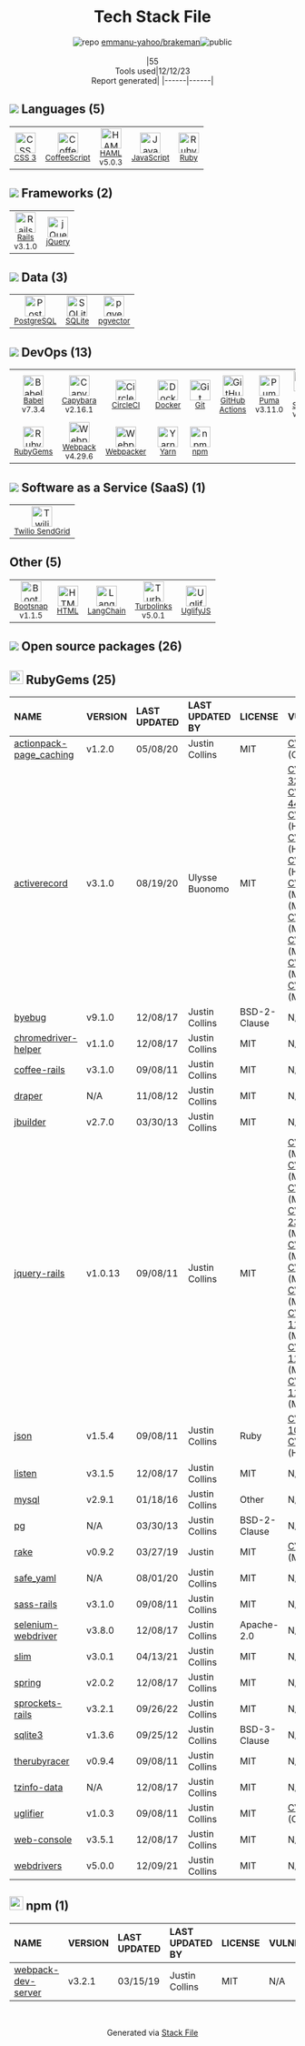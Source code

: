 <!--
&lt;--- Readme.md Snippet without images Start ---&gt;
## Tech Stack
emmanu-yahoo/brakeman is built on the following main stack:

- [Twilio SendGrid](http://sendgrid.com) – Transactional Email
- [CircleCI](https://circleci.com/) – Continuous Integration
- [Ruby](https://www.ruby-lang.org) – Languages
- [Rails](http://rubyonrails.org/) – Frameworks (Full Stack)
- [jQuery](http://jquery.com/) – Javascript UI Libraries
- [PostgreSQL](http://www.postgresql.org/) – Databases
- [Puma](http://puma.io/) – Web Servers
- [SQLite](http://www.sqlite.org/) – Databases
- [HAML](http://haml.info/) – Languages
- [CoffeeScript](http://coffeescript.org/) – Languages
- [JavaScript](https://developer.mozilla.org/en-US/docs/Web/JavaScript) – Languages
- [Rails Spring](https://github.com/rails/spring) – Rails Testing
- [Webpack](http://webpack.js.org) – JS Build Tools / JS Task Runners
- [UglifyJS](http://lisperator.net/uglifyjs/) – Javascript Utilities & Libraries
- [Capybara](http://jnicklas.github.io/capybara/) – Testing Frameworks
- [Babel](http://babeljs.io/) – JavaScript Compilers
- [Turbolinks](https://github.com/turbolinks/turbolinks) – Ruby Utilities
- [Yarn](https://yarnpkg.com/) – Front End Package Manager
- [Webpacker](https://github.com/rails/webpacker) – JS Build Tools / JS Task Runners
- [Bootsnap](https://github.com/shopify/bootsnap) – Ruby Utilities
- [GitHub Actions](https://github.com/features/actions) – Continuous Integration
- [LangChain](https://github.com/hwchase17/langchain) – Large Language Model Tools
- [pgvector](https://github.com/pgvector/pgvector/) – Database Tools
- [Docker](https://www.docker.com/) – Virtual Machine Platforms & Containers

Full tech stack [here](/techstack.md)

&lt;--- Readme.md Snippet without images End ---&gt;

&lt;--- Readme.md Snippet with images Start ---&gt;
## Tech Stack
emmanu-yahoo/brakeman is built on the following main stack:

- <img width='25' height='25' src='https://img.stackshare.io/service/43/kQ_6nwmP.jpg' alt='Twilio SendGrid'/> [Twilio SendGrid](http://sendgrid.com) – Transactional Email
- <img width='25' height='25' src='https://img.stackshare.io/service/190/CvqrSSFs_400x400.jpg' alt='CircleCI'/> [CircleCI](https://circleci.com/) – Continuous Integration
- <img width='25' height='25' src='https://img.stackshare.io/service/989/ruby.png' alt='Ruby'/> [Ruby](https://www.ruby-lang.org) – Languages
- <img width='25' height='25' src='https://img.stackshare.io/service/990/x57_Lorv.png' alt='Rails'/> [Rails](http://rubyonrails.org/) – Frameworks (Full Stack)
- <img width='25' height='25' src='https://img.stackshare.io/service/1021/lxEKmMnB_400x400.jpg' alt='jQuery'/> [jQuery](http://jquery.com/) – Javascript UI Libraries
- <img width='25' height='25' src='https://img.stackshare.io/service/1028/ASOhU5xJ.png' alt='PostgreSQL'/> [PostgreSQL](http://www.postgresql.org/) – Databases
- <img width='25' height='25' src='https://img.stackshare.io/service/1055/favicon.png' alt='Puma'/> [Puma](http://puma.io/) – Web Servers
- <img width='25' height='25' src='https://img.stackshare.io/service/1071/sqlite.jpg' alt='SQLite'/> [SQLite](http://www.sqlite.org/) – Databases
- <img width='25' height='25' src='https://img.stackshare.io/service/1169/Picture_2.png' alt='HAML'/> [HAML](http://haml.info/) – Languages
- <img width='25' height='25' src='https://img.stackshare.io/service/1178/slQydAMv.png' alt='CoffeeScript'/> [CoffeeScript](http://coffeescript.org/) – Languages
- <img width='25' height='25' src='https://img.stackshare.io/service/1209/javascript.jpeg' alt='JavaScript'/> [JavaScript](https://developer.mozilla.org/en-US/docs/Web/JavaScript) – Languages
- <img width='25' height='25' src='https://img.stackshare.io/no-img-open-source.png' alt='Rails Spring'/> [Rails Spring](https://github.com/rails/spring) – Rails Testing
- <img width='25' height='25' src='https://img.stackshare.io/service/1682/IMG_4636.PNG' alt='Webpack'/> [Webpack](http://webpack.js.org) – JS Build Tools / JS Task Runners
- <img width='25' height='25' src='https://img.stackshare.io/service/2203/default_9058af6f02375a99f634f537d727e32df92ac262.png' alt='UglifyJS'/> [UglifyJS](http://lisperator.net/uglifyjs/) – Javascript Utilities & Libraries
- <img width='25' height='25' src='https://img.stackshare.io/service/2595/capybara.png' alt='Capybara'/> [Capybara](http://jnicklas.github.io/capybara/) – Testing Frameworks
- <img width='25' height='25' src='https://img.stackshare.io/service/2739/-1wfGjNw.png' alt='Babel'/> [Babel](http://babeljs.io/) – JavaScript Compilers
- <img width='25' height='25' src='https://img.stackshare.io/service/3028/default_ce0a839b05d39c32172761cba1f092a8433d381c.png' alt='Turbolinks'/> [Turbolinks](https://github.com/turbolinks/turbolinks) – Ruby Utilities
- <img width='25' height='25' src='https://img.stackshare.io/service/5848/44mC-kJ3.jpg' alt='Yarn'/> [Yarn](https://yarnpkg.com/) – Front End Package Manager
- <img width='25' height='25' src='https://img.stackshare.io/no-img-open-source.png' alt='Webpacker'/> [Webpacker](https://github.com/rails/webpacker) – JS Build Tools / JS Task Runners
- <img width='25' height='25' src='https://img.stackshare.io/no-img-open-source.png' alt='Bootsnap'/> [Bootsnap](https://github.com/shopify/bootsnap) – Ruby Utilities
- <img width='25' height='25' src='https://img.stackshare.io/service/11563/actions.png' alt='GitHub Actions'/> [GitHub Actions](https://github.com/features/actions) – Continuous Integration
- <img width='25' height='25' src='https://img.stackshare.io/service/48790/default_5b6c6b73f1ff3775c85d2a1ba954cb87e30cbf13.jpg' alt='LangChain'/> [LangChain](https://github.com/hwchase17/langchain) – Large Language Model Tools
- <img width='25' height='25' src='https://img.stackshare.io/service/109221/default_b888cdf5617d936aa6aacf130911906955508639.png' alt='pgvector'/> [pgvector](https://github.com/pgvector/pgvector/) – Database Tools
- <img width='25' height='25' src='https://img.stackshare.io/service/586/n4u37v9t_400x400.png' alt='Docker'/> [Docker](https://www.docker.com/) – Virtual Machine Platforms & Containers

Full tech stack [here](/techstack.md)

&lt;--- Readme.md Snippet with images End ---&gt;
-->
<div align="center">

# Tech Stack File
![](https://img.stackshare.io/repo.svg "repo") [emmanu-yahoo/brakeman](https://github.com/emmanu-yahoo/brakeman)![](https://img.stackshare.io/public_badge.svg "public")
<br/><br/>
|55<br/>Tools used|12/12/23 <br/>Report generated|
|------|------|
</div>

## <img src='https://img.stackshare.io/languages.svg'/> Languages (5)
<table><tr>
  <td align='center'>
  <img width='36' height='36' src='https://img.stackshare.io/service/6727/css.png' alt='CSS 3'>
  <br>
  <sub><a href="https://developer.mozilla.org/en-US/docs/Web/CSS/CSS3">CSS 3</a></sub>
  <br>
  <sub></sub>
</td>

<td align='center'>
  <img width='36' height='36' src='https://img.stackshare.io/service/1178/slQydAMv.png' alt='CoffeeScript'>
  <br>
  <sub><a href="http://coffeescript.org/">CoffeeScript</a></sub>
  <br>
  <sub></sub>
</td>

<td align='center'>
  <img width='36' height='36' src='https://img.stackshare.io/service/1169/Picture_2.png' alt='HAML'>
  <br>
  <sub><a href="http://haml.info/">HAML</a></sub>
  <br>
  <sub>v5.0.3</sub>
</td>

<td align='center'>
  <img width='36' height='36' src='https://img.stackshare.io/service/1209/javascript.jpeg' alt='JavaScript'>
  <br>
  <sub><a href="https://developer.mozilla.org/en-US/docs/Web/JavaScript">JavaScript</a></sub>
  <br>
  <sub></sub>
</td>

<td align='center'>
  <img width='36' height='36' src='https://img.stackshare.io/service/989/ruby.png' alt='Ruby'>
  <br>
  <sub><a href="https://www.ruby-lang.org">Ruby</a></sub>
  <br>
  <sub></sub>
</td>

</tr>
</table>

## <img src='https://img.stackshare.io/frameworks.svg'/> Frameworks (2)
<table><tr>
  <td align='center'>
  <img width='36' height='36' src='https://img.stackshare.io/service/990/x57_Lorv.png' alt='Rails'>
  <br>
  <sub><a href="http://rubyonrails.org/">Rails</a></sub>
  <br>
  <sub>v3.1.0</sub>
</td>

<td align='center'>
  <img width='36' height='36' src='https://img.stackshare.io/service/1021/lxEKmMnB_400x400.jpg' alt='jQuery'>
  <br>
  <sub><a href="http://jquery.com/">jQuery</a></sub>
  <br>
  <sub></sub>
</td>

</tr>
</table>

## <img src='https://img.stackshare.io/databases.svg'/> Data (3)
<table><tr>
  <td align='center'>
  <img width='36' height='36' src='https://img.stackshare.io/service/1028/ASOhU5xJ.png' alt='PostgreSQL'>
  <br>
  <sub><a href="http://www.postgresql.org/">PostgreSQL</a></sub>
  <br>
  <sub></sub>
</td>

<td align='center'>
  <img width='36' height='36' src='https://img.stackshare.io/service/1071/sqlite.jpg' alt='SQLite'>
  <br>
  <sub><a href="http://www.sqlite.org/">SQLite</a></sub>
  <br>
  <sub></sub>
</td>

<td align='center'>
  <img width='36' height='36' src='https://img.stackshare.io/service/109221/default_b888cdf5617d936aa6aacf130911906955508639.png' alt='pgvector'>
  <br>
  <sub><a href="https://github.com/pgvector/pgvector/">pgvector</a></sub>
  <br>
  <sub></sub>
</td>

</tr>
</table>

## <img src='https://img.stackshare.io/devops.svg'/> DevOps (13)
<table><tr>
  <td align='center'>
  <img width='36' height='36' src='https://img.stackshare.io/service/2739/-1wfGjNw.png' alt='Babel'>
  <br>
  <sub><a href="http://babeljs.io/">Babel</a></sub>
  <br>
  <sub>v7.3.4</sub>
</td>

<td align='center'>
  <img width='36' height='36' src='https://img.stackshare.io/service/2595/capybara.png' alt='Capybara'>
  <br>
  <sub><a href="http://jnicklas.github.io/capybara/">Capybara</a></sub>
  <br>
  <sub>v2.16.1</sub>
</td>

<td align='center'>
  <img width='36' height='36' src='https://img.stackshare.io/service/190/CvqrSSFs_400x400.jpg' alt='CircleCI'>
  <br>
  <sub><a href="https://circleci.com/">CircleCI</a></sub>
  <br>
  <sub></sub>
</td>

<td align='center'>
  <img width='36' height='36' src='https://img.stackshare.io/service/586/n4u37v9t_400x400.png' alt='Docker'>
  <br>
  <sub><a href="https://www.docker.com/">Docker</a></sub>
  <br>
  <sub></sub>
</td>

<td align='center'>
  <img width='36' height='36' src='https://img.stackshare.io/service/1046/git.png' alt='Git'>
  <br>
  <sub><a href="http://git-scm.com/">Git</a></sub>
  <br>
  <sub></sub>
</td>

<td align='center'>
  <img width='36' height='36' src='https://img.stackshare.io/service/11563/actions.png' alt='GitHub Actions'>
  <br>
  <sub><a href="https://github.com/features/actions">GitHub Actions</a></sub>
  <br>
  <sub></sub>
</td>

<td align='center'>
  <img width='36' height='36' src='https://img.stackshare.io/service/1055/favicon.png' alt='Puma'>
  <br>
  <sub><a href="http://puma.io/">Puma</a></sub>
  <br>
  <sub>v3.11.0</sub>
</td>

<td align='center'>
  <img width='36' height='36' src='https://img.stackshare.io/no-img-open-source.png' alt='Rails Spring'>
  <br>
  <sub><a href="https://github.com/rails/spring">Rails Spring</a></sub>
  <br>
  <sub>v2.0.2</sub>
</td>

</tr>
<tr>
  <td align='center'>
  <img width='36' height='36' src='https://img.stackshare.io/service/12795/5jL6-BA5_400x400.jpeg' alt='RubyGems'>
  <br>
  <sub><a href="https://rubygems.org/">RubyGems</a></sub>
  <br>
  <sub></sub>
</td>

<td align='center'>
  <img width='36' height='36' src='https://img.stackshare.io/service/1682/IMG_4636.PNG' alt='Webpack'>
  <br>
  <sub><a href="http://webpack.js.org">Webpack</a></sub>
  <br>
  <sub>v4.29.6</sub>
</td>

<td align='center'>
  <img width='36' height='36' src='https://img.stackshare.io/no-img-open-source.png' alt='Webpacker'>
  <br>
  <sub><a href="https://github.com/rails/webpacker">Webpacker</a></sub>
  <br>
  <sub></sub>
</td>

<td align='center'>
  <img width='36' height='36' src='https://img.stackshare.io/service/5848/44mC-kJ3.jpg' alt='Yarn'>
  <br>
  <sub><a href="https://yarnpkg.com/">Yarn</a></sub>
  <br>
  <sub></sub>
</td>

<td align='center'>
  <img width='36' height='36' src='https://img.stackshare.io/service/1120/lejvzrnlpb308aftn31u.png' alt='npm'>
  <br>
  <sub><a href="https://www.npmjs.com/">npm</a></sub>
  <br>
  <sub></sub>
</td>

</tr>
</table>

## <img src='https://img.stackshare.io/saas.svg'/> Software as a Service (SaaS) (1)
<table><tr>
  <td align='center'>
  <img width='36' height='36' src='https://img.stackshare.io/service/43/kQ_6nwmP.jpg' alt='Twilio SendGrid'>
  <br>
  <sub><a href="http://sendgrid.com">Twilio SendGrid</a></sub>
  <br>
  <sub></sub>
</td>

</tr>
</table>

## Other (5)
<table><tr>
  <td align='center'>
  <img width='36' height='36' src='https://img.stackshare.io/no-img-open-source.png' alt='Bootsnap'>
  <br>
  <sub><a href="https://github.com/shopify/bootsnap">Bootsnap</a></sub>
  <br>
  <sub>v1.1.5</sub>
</td>

<td align='center'>
  <img width='36' height='36' src='https://img.stackshare.io/service/2270/no-img-open-source.png' alt='HTML'>
  <br>
  <sub><a href="http://">HTML</a></sub>
  <br>
  <sub></sub>
</td>

<td align='center'>
  <img width='36' height='36' src='https://img.stackshare.io/service/48790/default_5b6c6b73f1ff3775c85d2a1ba954cb87e30cbf13.jpg' alt='LangChain'>
  <br>
  <sub><a href="https://github.com/hwchase17/langchain">LangChain</a></sub>
  <br>
  <sub></sub>
</td>

<td align='center'>
  <img width='36' height='36' src='https://img.stackshare.io/service/3028/default_ce0a839b05d39c32172761cba1f092a8433d381c.png' alt='Turbolinks'>
  <br>
  <sub><a href="https://github.com/turbolinks/turbolinks">Turbolinks</a></sub>
  <br>
  <sub>v5.0.1</sub>
</td>

<td align='center'>
  <img width='36' height='36' src='https://img.stackshare.io/service/2203/default_9058af6f02375a99f634f537d727e32df92ac262.png' alt='UglifyJS'>
  <br>
  <sub><a href="http://lisperator.net/uglifyjs/">UglifyJS</a></sub>
  <br>
  <sub></sub>
</td>

</tr>
</table>


## <img src='https://img.stackshare.io/group.svg' /> Open source packages (26)</h2>

## <img width='24' height='24' src='https://img.stackshare.io/service/12795/5jL6-BA5_400x400.jpeg'/> RubyGems (25)

|NAME|VERSION|LAST UPDATED|LAST UPDATED BY|LICENSE|VULNERABILITIES|
|:------|:------|:------|:------|:------|:------|
|[actionpack-page_caching](https://rubygems.org/actionpack-page_caching)|v1.2.0|05/08/20|Justin Collins |MIT|[CVE-2020-8159](https://github.com/advisories/GHSA-mg5p-95m9-rmfp) (Critical)|
|[activerecord](https://rubygems.org/activerecord)|v3.1.0|08/19/20|Ulysse Buonomo |MIT|[CVE-2022-32224](https://github.com/advisories/GHSA-3hhc-qp5v-9p2j) (Critical)<br/>[CVE-2022-44566](https://github.com/advisories/GHSA-579w-22j4-4749) (High)<br/>[CVE-2012-6496](https://github.com/advisories/GHSA-gh2w-j7cx-2664) (High)<br/>[CVE-2014-3482](https://github.com/advisories/GHSA-mhwp-qhpc-h3jm) (High)<br/>[CVE-2012-2695](https://github.com/advisories/GHSA-76wq-xw4h-f8wj) (High)<br/>[CVE-2015-7577](https://github.com/advisories/GHSA-xrr6-3pc4-m447) (Moderate)<br/>[](https://github.com/advisories/GHSA-7phj-gmgx-2r66) (Moderate)<br/>[CVE-2013-1854](https://github.com/advisories/GHSA-3crr-9vmg-864v) (Moderate)<br/>[CVE-2013-0155](https://github.com/advisories/GHSA-gppp-5xc5-wfpx) (Moderate)<br/>[CVE-2013-0276](https://github.com/advisories/GHSA-gr44-7grc-37vq) (Moderate)<br/>[CVE-2012-2661](https://github.com/advisories/GHSA-fh39-v733-mxfr) (Moderate)|
|[byebug](https://rubygems.org/byebug)|v9.1.0|12/08/17|Justin Collins |BSD-2-Clause|N/A|
|[chromedriver-helper](https://rubygems.org/chromedriver-helper)|v1.1.0|12/08/17|Justin Collins |MIT|N/A|
|[coffee-rails](https://rubygems.org/coffee-rails)|v3.1.0|09/08/11|Justin Collins |MIT|N/A|
|[draper](https://rubygems.org/draper)|N/A|11/08/12|Justin Collins |MIT|N/A|
|[jbuilder](https://rubygems.org/jbuilder)|v2.7.0|03/30/13|Justin Collins |MIT|N/A|
|[jquery-rails](https://rubygems.org/jquery-rails)|v1.0.13|09/08/11|Justin Collins |MIT|[CVE-2011-4969](https://github.com/advisories/GHSA-579v-mp3v-rrw5) (Moderate)<br/>[CVE-2019-5428](https://github.com/advisories/GHSA-wv67-q8rr-grjp) (Moderate)<br/>[CVE-2015-1840](https://github.com/advisories/GHSA-4whc-pp4x-9pf3) (Moderate)<br/>[CVE-2020-23064](https://github.com/advisories/GHSA-257q-pv89-v3xv) (Moderate)<br/>[CVE-2020-7656](https://github.com/advisories/GHSA-q4m3-2j7h-f7xw) (Moderate)<br/>[CVE-2015-9251](https://github.com/advisories/GHSA-rmxg-73gg-4p98) (Moderate)<br/>[CVE-2012-6708](https://github.com/advisories/GHSA-2pqj-h3vj-pqgw) (Moderate)<br/>[CVE-2019-11358](https://github.com/advisories/GHSA-6c3j-c64m-qhgq) (Moderate)<br/>[CVE-2020-11022](https://github.com/advisories/GHSA-gxr4-xjj5-5px2) (Moderate)<br/>[CVE-2020-11023](https://github.com/advisories/GHSA-jpcq-cgw6-v4j6) (Moderate)|
|[json](https://rubygems.org/json)|v1.5.4|09/08/11|Justin Collins |Ruby|[CVE-2020-10663](https://github.com/advisories/GHSA-jphg-qwrw-7w9g) (High)<br/>[CVE-2013-0269](https://github.com/advisories/GHSA-x457-cw4h-hq5f) (High)|
|[listen](https://rubygems.org/listen)|v3.1.5|12/08/17|Justin Collins |MIT|N/A|
|[mysql](https://rubygems.org/mysql)|v2.9.1|01/18/16|Justin Collins |Other|N/A|
|[pg](https://rubygems.org/pg)|N/A|03/30/13|Justin Collins |BSD-2-Clause|N/A|
|[rake](https://rubygems.org/rake)|v0.9.2|03/27/19|Justin |MIT|[CVE-2020-8130](https://github.com/advisories/GHSA-jppv-gw3r-w3q8) (Moderate)|
|[safe_yaml](https://rubygems.org/safe_yaml)|N/A|08/01/20|Justin Collins |MIT|N/A|
|[sass-rails](https://rubygems.org/sass-rails)|v3.1.0|09/08/11|Justin Collins |MIT|N/A|
|[selenium-webdriver](https://rubygems.org/selenium-webdriver)|v3.8.0|12/08/17|Justin Collins |Apache-2.0|N/A|
|[slim](https://rubygems.org/slim)|v3.0.1|04/13/21|Justin Collins |MIT|N/A|
|[spring](https://rubygems.org/spring)|v2.0.2|12/08/17|Justin Collins |MIT|N/A|
|[sprockets-rails](https://rubygems.org/sprockets-rails)|v3.2.1|09/26/22|Justin Collins |MIT|N/A|
|[sqlite3](https://rubygems.org/sqlite3)|v1.3.6|09/25/12|Justin Collins |BSD-3-Clause|N/A|
|[therubyracer](https://rubygems.org/therubyracer)|v0.9.4|09/08/11|Justin Collins |MIT|N/A|
|[tzinfo-data](https://rubygems.org/tzinfo-data)|N/A|12/08/17|Justin Collins |MIT|N/A|
|[uglifier](https://rubygems.org/uglifier)|v1.0.3|09/08/11|Justin Collins |MIT|[CVE-2015-8857](https://github.com/advisories/GHSA-34r7-q49f-h37c) (Critical)|
|[web-console](https://rubygems.org/web-console)|v3.5.1|12/08/17|Justin Collins |MIT|N/A|
|[webdrivers](https://rubygems.org/webdrivers)|v5.0.0|12/09/21|Justin Collins |MIT|N/A|


## <img width='24' height='24' src='https://img.stackshare.io/service/1120/lejvzrnlpb308aftn31u.png'/> npm (1)

|NAME|VERSION|LAST UPDATED|LAST UPDATED BY|LICENSE|VULNERABILITIES|
|:------|:------|:------|:------|:------|:------|
|[webpack-dev-server](https://www.npmjs.com/webpack-dev-server)|v3.2.1|03/15/19|Justin Collins |MIT|N/A|

<br/>
<div align='center'>

Generated via [Stack File](https://github.com/marketplace/stack-file)
